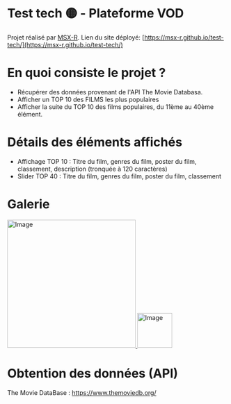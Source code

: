 # Test tech 🟡 - Plateforme VOD

Projet réalisé par [MSX-R](https://github.com/MSX-R "lien github profile").
Lien du site déployé: [https://msx-r.github.io/test-tech/](https://msx-r.github.io/test-tech/)

# En quoi consiste le projet ?

- Récupérer des données provenant de l'API The Movie Databasa.
- Afficher un TOP 10 des FILMS les plus populaires
- Afficher la suite du TOP 10 des films populaires, du 11ème au 40ème élément.

# Détails des éléments affichés

- Affichage TOP 10 : Titre du film, genres du film, poster du film, classement, description (tronquée à 120 caractères)
- Slider TOP 40 :  Titre du film, genres du film, poster du film, classement

# Galerie

<a href="https://msx-r.github.io/test-tech/" ><img src="https://i.goopics.net/gm9oas.png" alt="Image" style="width:295px">  <img src="https://i.goopics.net/g3924m.png" alt="Image" style="width:80px">
</a>
# Obtention des données (API)

The Movie DataBase : https://www.themoviedb.org/
